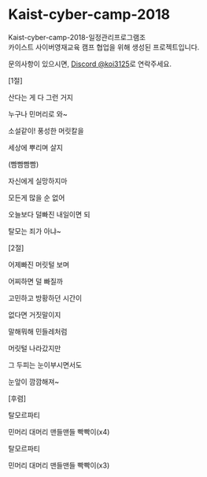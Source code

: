 # Kaist-cyber-camp-2018
Kaist-cyber-camp-2018-일정관리프로그램조  
카이스트 사이버영재교육 캠프 협업을 위해 생성된 프로젝트입니다.

문의사항이 있으시면, [Discord @koi3125](https://discord-profile-starcea.paring.moe/discord/753625063357546556)로 연락주세요.

[1절]

산다는 게 다 그런 거지

누구나 민머리로 와~

소설같이! 풍성한 머릿칼을

세상에 뿌리며 살지

(빰빰빰빰)

자신에게 실망하지마

모든게 많을 순 없어

오늘보다 덜빠진 내일이면 되

탈모는 죄가 아냐~

[2절]

어제빠진 머릿털 보며

어찌하면 덜 빠질까

고민하고 방황하던 시간이

없다면 거짓말이지

말해뭐해 민들레처럼

머릿털 나라갔지만

그 두피는 눈이부시면서도

눈앞이 깜깜해져~


[후렴]

탈모르파티

민머리 대머리 맨들맨들 빡빡이(x4)

탈모르파티

민머리 대머리 맨들맨들 빡빡이(x3)
